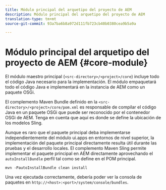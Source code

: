 ```yaml
---
title: Módulo principal del arquetipo del proyecto de AEM
description: Módulo principal del arquetipo del proyecto de AEM
translation-type: tm+mt
source-git-commit: 93a7ba6b8a972d111fb723cb40b0380cea9b5a9a

---
```



# Módulo principal del arquetipo del proyecto de AEM {#core-module}

El módulo maestro principal (`<src-directory>/<project>/core`) incluye todo el código Java necesario para la implementación. El módulo empaquetará todo el código Java e implementará en la instancia de AEM como un paquete OSGi.

El complemento Maven Bundle definido en la `<src-directory>/<project>/core/pom.xml` es responsable de compilar el código Java en un paquete OSGi que puede ser reconocido por el contenedor OSGi de AEM. Tenga en cuenta que aquí es donde se define la ubicación de los modelos Sling.

Aunque es raro que el paquete principal deba implementarse independientemente del módulo ui.apps en entornos de nivel superior, la implementación del paquete principal directamente resulta útil durante las pruebas y el desarrollo locales. El complemento Maven Sling permite implementar el paquete principal en AEM directamente aprovechando el `autoInstallBundle` perfil tal como se define en el POM [](overview.md#parent-pom)principal.

```
mvn -PautoInstallBundle clean install
```

Una vez ejecutada correctamente, debería poder ver la consola de paquetes en `http://<host>:<port>/system/console/bundles`.
